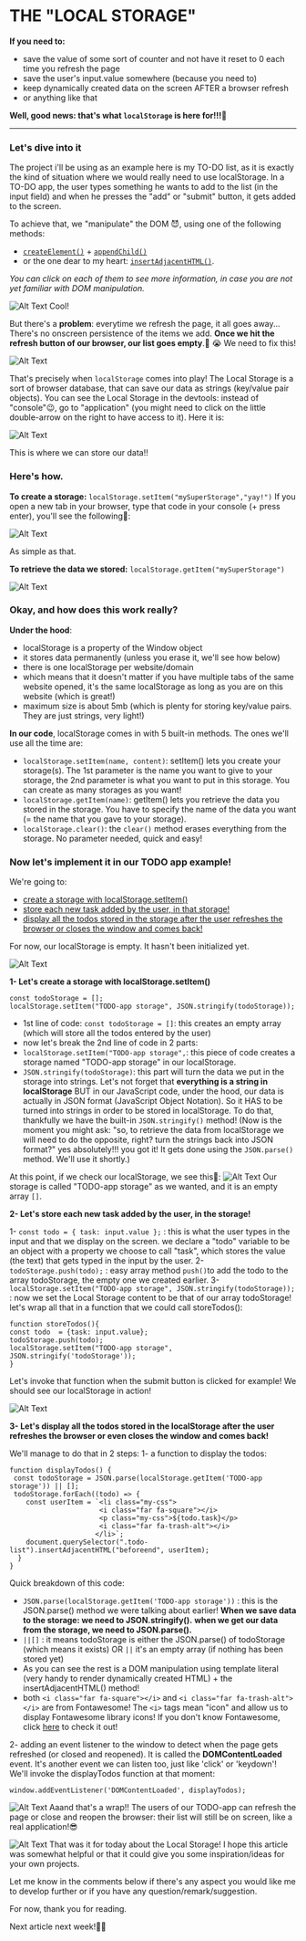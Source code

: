 # THE "LOCAL STORAGE"


**If you need to:**
- save the value of some sort of counter and not have it reset to 0 each time you refresh the page
- save the user's input.value somewhere (because you need to)
- keep dynamically created data on the screen AFTER a browser refresh
- or anything like that

**Well, good news: that's what `localStorage` is here for!!!🤩**
 
--------------------

### Let's dive into it

The project i'll be using as an example here is my TO-DO list, as it is exactly the kind of situation where we would really need to use localStorage.
In a TO-DO app, the user types something he wants to add to the list (in the input field) and when he presses the "add" or "submit" button, it gets added to the screen. 

To achieve that, we "manipulate" the DOM 😈, using one of the following methods: 
- [`createElement()`](https://developer.mozilla.org/en-US/docs/Web/API/Document/createElement) + [`appendChild()`](https://developer.mozilla.org/en-US/docs/Web/API/Node/appendChild) 
- or the one dear to my heart: [`insertAdjacentHTML()`](https://developer.mozilla.org/en-US/docs/Web/API/Element/insertAdjacentHTML). 

*You can click on each of them to see more information, in case you are not yet familiar with DOM manipulation.*


![Alt Text](https://dev-to-uploads.s3.amazonaws.com/i/sm5oybd1accwszl7nx1g.gif)
Cool!

But there's a **problem**: everytime we refresh the page, it all goes away... There's no onscreen persistence of the items we add. 
**Once we hit the refresh button of our browser, our list goes empty**.🔄 😭 We need to fix this!

![Alt Text](https://dev-to-uploads.s3.amazonaws.com/i/alexnid60865qmgiurxy.gif)

That's precisely when `localStorage` comes into play!
The Local Storage is a sort of browser database, that can save our data as strings (key/value pair objects).
You can see the Local Storage in the devtools: instead of "console"😉, go to "application" (you might need to click on the little double-arrow on the right to have access to it). 
Here it is:

![Alt Text](https://dev-to-uploads.s3.amazonaws.com/i/kq4o40maxhp5kweut6mj.png)

This is where we can store our data!!


### Here's how.

**To create a storage:**
`localStorage.setItem("mySuperStorage","yay!")`
If you open a new tab in your browser, type that code in your console (+ press enter), you'll see the following🤩: 

![Alt Text](https://dev-to-uploads.s3.amazonaws.com/i/biyibbakx2z5zbd2jhdt.png)

As simple as that.

**To retrieve the data we stored:**
`localStorage.getItem("mySuperStorage")`

![Alt Text](https://dev-to-uploads.s3.amazonaws.com/i/jrs7cf5xqtd7829hxb8c.png)

### Okay, and how does this work really?

**Under the hood**:
- localStorage is a property of the Window object
- it stores data permanently (unless you erase it, we'll see how below)
- there is one localStorage per website/domain
- which means that it doesn't matter if you have multiple tabs of the same website opened, it's the same localStorage as long as you are on this website (which is great!)
- maximum size is about 5mb (which is plenty for storing key/value pairs. They are just strings, very light!)

**In our code**, localStorage comes in with 5 built-in methods.
The ones we'll use all the time are:
- `localStorage.setItem(name, content)`: setItem() lets you create your storage(s). The 1st parameter is the name you want to give to your storage, the 2nd parameter is what you want to put in this storage. You can create as many storages as you want!
- `localStorage.getItem(name)`: getItem() lets you retrieve the data you stored in the storage. You have to specify the name of the data you want (= the name that you gave to your storage).
- `localStorage.clear()`: the `clear()` method erases everything from the storage. No parameter needed, quick and easy!


### Now let's implement it in our TODO app example!
We're going to:
- [create a storage with localStorage.setItem()](#1)
- [store each new task added by the user, in that storage!](#2) 
- [display all the todos stored in the storage after the user refreshes the browser or closes the window and comes back!](#3)

For now, our localStorage is empty. It hasn't been initialized yet.

![Alt Text](https://dev-to-uploads.s3.amazonaws.com/i/9jahautzccy6f0w1ul8n.png)

**<a name="1">1- Let's create a storage with localStorage.setItem()</a>**

```
const todoStorage = [];  
localStorage.setItem("TODO-app storage", JSON.stringify(todoStorage)); 
```
- 1st line of code:
`const todoStorage = []`: this creates an empty array (which will store all the todos entered by the user)
- now let's break the 2nd line of code in 2 parts:
 - `localStorage.setItem("TODO-app storage",`: this piece of code creates a storage named "TODO-app storage" in our localStorage. 
 - `JSON.stringify(todoStorage)`: this part will turn the data we put in the storage into strings.
Let's not forget that **everything is a string in localStorage** BUT in our JavaScript code, under the hood, our data is actually in JSON format (JavaScript Object Notation). So it HAS to be turned into strings in order to be stored in localStorage. 
To do that, thankfully we have the built-in `JSON.stringify()`  method!
(Now is the moment you might ask: "so, to retrieve the data from localStorage we will need to do the opposite, right? turn the strings back into JSON format?" yes absolutely!!! you got it!
It gets done using the `JSON.parse()` method.
We'll use it shortly.)

At this point, if we check our localStorage, we see this🤩:
![Alt Text](https://dev-to-uploads.s3.amazonaws.com/i/7mv5yf2zj3z5wqg0k1iv.png)
Our storage is called "TODO-app storage" as we wanted, and it is an empty array `[]`. 

**<a name="2">2- Let's store each new task added by the user, in the storage! </a>**

1- `const todo = { task: input.value };` : this is what the user types in the input and that we display on the screen. we declare a "todo" variable to be an object with a property we choose to call "task", which stores the value (the text) that gets typed in the input by the user. 
2- `todoStorage.push(todo);` : easy array method `push()`to add the todo to the array todoStorage, the empty one we created earlier. 
3- `localStorage.setItem("TODO-app storage", JSON.stringify(todoStorage));` : now we set the Local Storage content to be that of our array todoStorage!
let's wrap all that in a function that we could call storeTodos():
```
function storeTodos(){
const todo  = {task: input.value};
todoStorage.push(todo);
localStorage.setItem("TODO-app storage", JSON.stringify('todoStorage'));
}
```

Let's invoke that function when the submit button is clicked for example!
We should see our localStorage in action!

![Alt Text](https://dev-to-uploads.s3.amazonaws.com/i/5yu0xec1wa8vuwc7esq7.gif)

**<a name="3">3- Let's display all the todos stored in the localStorage after the user refreshes the browser or even closes the window and comes back!</a>**

We'll manage to do that in 2 steps:
1- a function to display the todos:
```
function displayTodos() {
 const todoStorage = JSON.parse(localStorage.getItem('TODO-app storage')) || [];
 todoStorage.forEach((todo) => {
    const userItem = `<li class="my-css">
                      <i class="far fa-square"></i>                     
                      <p class="my-css">${todo.task}</p>
                      <i class="far fa-trash-alt"></i>
                     </li>`;
    document.querySelector(".todo-list").insertAdjacentHTML("beforeend", userItem);
  }
}
```
Quick breakdown of this code:
- `JSON.parse(localStorage.getItem('TODO-app storage'))` : this is the JSON.parse() method we were talking about earlier! **When we save data to the storage: we need to JSON.stringify().** 
**when we get our data from the storage, we need to JSON.parse().** 
- `||[]` : it means todoStorage is either the JSON.parse() of todoStorage (which means it exists) OR `||` it's an empty array (if nothing has been stored yet)
- As you can see the rest is a DOM manipulation using template literal (very handy to render dynamically created HTML) + the insertAdjacentHTML() method!
- both `<i class="far fa-square"></i>` and `<i class="far fa-trash-alt"></i>` are from Fontawesome! The `<i>` tags mean "icon" and allow us to display Fontawesome library icons!
If you don't know Fontawesome, click [here](https://fontawesome.com/icons?d=gallery) to check it out! 

2- adding an event listener to the window to detect when the page gets refreshed (or closed and reopened). It is called the **DOMContentLoaded** event. It's another event we can listen too, just like 'click' or 'keydown'! 
We'll invoke the displayTodos function at that moment:
```
window.addEventListener('DOMContentLoaded', displayTodos);
```
![Alt Text](https://dev-to-uploads.s3.amazonaws.com/i/3d0o6vwmbuab2evm3vn8.gif)
Aaand that's a wrap!! The users of our TODO-app can refresh the page or close and reopen the browser: their list will still be on screen, like a real application!😎

![Alt Text](https://dev-to-uploads.s3.amazonaws.com/i/01r05byepibxy5knvwrl.gif)
That was it for today about the Local Storage! 
I hope this article was somewhat helpful or that it could give you some inspiration/ideas for your own projects.

Let me know in the comments below if there's any aspect you would like me to develop further or if you have any question/remark/suggestion.

For now, thank you for reading.

Next article next week!🤙🏾







 


  





  


